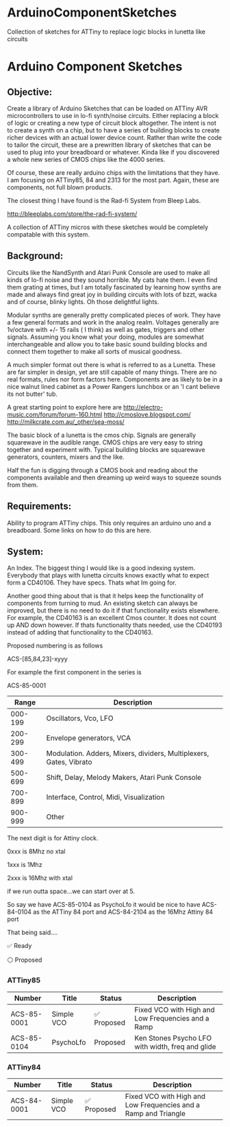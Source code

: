 # ArduinoComponentSketches
Collection of sketches for ATTiny to replace logic blocks in lunetta like circuits


Arduino Component Sketches
=========


## Objective:
Create a library of Arduino Sketches that can be loaded on ATTiny AVR microcontrollers to use in lo-fi synth/noise circuits.   Either replacing a block of logic or creating a new type of circuit block altogether.  The intent is not to create a synth on a chip, but to have a series of building blocks to create richer devices with an actual lower device count.  Rather than write the code to tailor the circuit, these are a prewritten library of sketches that can be used to plug into your breadboard or whatever.  Kinda like if you discovered a whole new series of CMOS chips like the 4000 series.

Of course, these are really arduino chips with the limitations that they have.  I am focusing on ATTiny85, 84 and 2313 for the most part.  Again, these are components, not full blown products.

The closest thing I have found is the Rad-fi System from Bleep Labs.

http://bleeplabs.com/store/the-rad-fi-system/

A collection of ATTiny micros with these sketches would be completely compatable with this system.


## Background:
Circuits like the NandSynth and Atari Punk Console are used to make all kinds of lo-fi noise and they sound horrible.  My cats hate them.  I even find them grating at times, but I am totally fascinated by learning how synths are made and always find great joy in building circuits with lots of bzzt, wacka and of course, blinky lights.  Oh those delightful lights.

Modular synths are generally pretty complicated pieces of work.  They have a few general formats and work in the analog realm.  Voltages generally are 1v/octave with +/- 15 rails ( I think) as well as gates, triggers and other signals. Assuming you know what your doing, modules are somewhat interchangeable and allow you to take basic sound building blocks and connect them together to make all sorts of musical goodness.

A much simpler format out there is what is referred to as a Lunetta.  These are far simpler in design, yet are still  capable of many things.  There are no real formats, rules nor form factors here.  Components are as likely to be in a nice walnut lined cabinet as a Power Rangers lunchbox or an 'I cant believe its not butter' tub.

A great starting point to explore here are
http://electro-music.com/forum/forum-160.html
http://cmoslove.blogspot.com/
http://milkcrate.com.au/_other/sea-moss/


The basic block of a lunetta is the cmos chip.  Signals are generally squarewave in the audible range.  CMOS chips are very easy to string together and experiment with.  Typical building blocks are squarewave generators, counters, mixers and the like.

Half the fun is digging through a CMOS book and reading about the components available and then dreaming up weird ways to squeeze sounds from them.


## Requirements:
Ability to program ATTiny chips.  This only requires an arduino uno and a breadboard.
Some links on how to do this are here.

## System:
An Index.  The biggest thing I would like is a good indexing system.  Everybody that plays with lunetta circuits knows exactly what to expect form a CD40106.  They have specs. Thats what Im going for.

Another good thing about that is that it helps keep the functionality of components from turning to mud.  An existing sketch can always be improved, but there is no need to do it if that functionality exists elsewhere.  For example, the CD40163 is an excellent Cmos counter.  It does not count up AND down however.  If thats functionality thats needed, use the CD40193 instead of adding that functionality to the CD40163.


Proposed numbering is as follows

ACS-[85,84,23]-xyyy

For example the first component in the series is

ACS-85-0001

Range   | Description  
--- | ---
000-199 | Oscillators, Vco, LFO
200-299 | Envelope generators, VCA
300-499 | Modulation.  Adders, Mixers, dividers, Multiplexers, Gates, Vibrato
500-699 | Shift, Delay, Melody Makers, Atari Punk Console
700-899 | Interface, Control, Midi, Visualization
900-999 | Other

The next digit is for Attiny clock.

0xxx is 8Mhz no xtal

1xxx is 1Mhz

2xxx is 16Mhz with xtal


if we run outta space...we can start over at 5.


So say we have
ACS-85-0104 as PsychoLfo
it would be nice to have
ACS-84-0104 as the ATTiny 84 port and
ACS-84-2104 as the 16Mhz Attiny 84 port




That being said....

:white_check_mark: Ready

:white_circle: Proposed


### ATTiny85



Number    | Title   | Status   | Description  
--- | --- | --- | ---
ACS-85-0001 | Simple VCO | :white_check_mark:  Proposed | Fixed VCO with High and Low Frequencies and a Ramp
ACS-85-0104 | PsychoLfo | Proposed | Ken Stones Psycho LFO with width, freq and glide




### ATTiny84



Number    | Title   | Status   | Description  
--- | --- | --- | ---
ACS-84-0001 | Simple VCO | :white_check_mark: Proposed | Fixed VCO with High and Low Frequencies and a Ramp and Triangle



